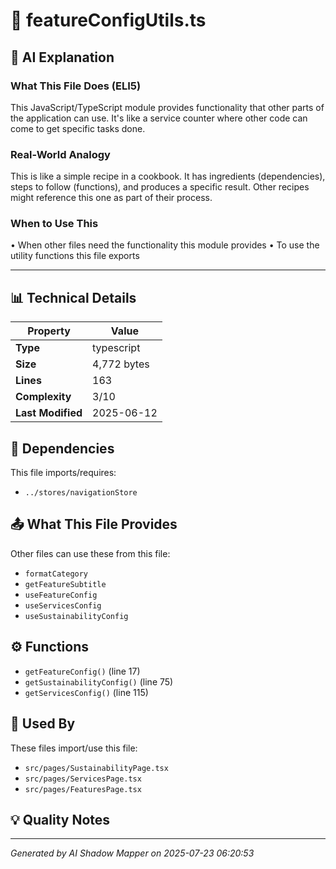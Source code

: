 # 📄 featureConfigUtils.ts

## 🤖 AI Explanation

### What This File Does (ELI5)
This JavaScript/TypeScript module provides functionality that other parts of the application can use. It's like a service counter where other code can come to get specific tasks done.

### Real-World Analogy
This is like a simple recipe in a cookbook. It has ingredients (dependencies), steps to follow (functions), and produces a specific result. Other recipes might reference this one as part of their process.

### When to Use This
• When other files need the functionality this module provides
• To use the utility functions this file exports

---

## 📊 Technical Details

| Property | Value |
|----------|-------|
| **Type** | typescript |
| **Size** | 4,772 bytes |
| **Lines** | 163 |
| **Complexity** | 3/10 |
| **Last Modified** | 2025-06-12 |

## 🔗 Dependencies

This file imports/requires:

- `../stores/navigationStore`

## 📤 What This File Provides

Other files can use these from this file:

- `formatCategory`
- `getFeatureSubtitle`
- `useFeatureConfig`
- `useServicesConfig`
- `useSustainabilityConfig`

## ⚙️ Functions

-  `getFeatureConfig()` (line 17)
-  `getSustainabilityConfig()` (line 75)
-  `getServicesConfig()` (line 115)

## 🔄 Used By

These files import/use this file:

- `src/pages/SustainabilityPage.tsx`
- `src/pages/ServicesPage.tsx`
- `src/pages/FeaturesPage.tsx`

## 💡 Quality Notes


---
*Generated by AI Shadow Mapper on 2025-07-23 06:20:53*